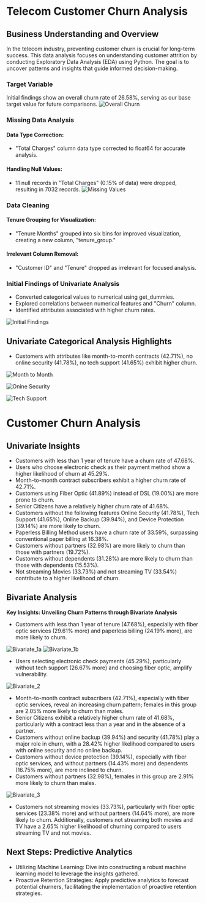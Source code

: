 # Telecom Customer Churn Analysis

## Business Understanding and Overview

In the telecom industry, preventing customer churn is crucial for long-term success. This data analysis focuses on understanding customer attrition by conducting Exploratory Data Analysis (EDA) using Python. The goal is to uncover patterns and insights that guide informed decision-making.

### Target Variable
Initial findings show an overall churn rate of 26.58%, serving as our base target value for future comparisons.
![Overall Churn](Data/Images/Churn_Overall.png)
### Missing Data Analysis

#### Data Type Correction:
- "Total Charges" column data type corrected to float64 for accurate analysis.

#### Handling Null Values:
- 11 null records in "Total Charges" (0.15% of data) were dropped, resulting in 7032 records.
![Missing Values](Data/Images/Percentage_Missing_Values.png)
### Data Cleaning

#### Tenure Grouping for Visualization:
- "Tenure Months" grouped into six bins for improved visualization, creating a new column, "tenure_group."

#### Irrelevant Column Removal:
- "Customer ID" and "Tenure" dropped as irrelevant for focused analysis.

### Initial Findings of Univariate Analysis

- Converted categorical values to numerical using get_dummies.
- Explored correlations between numerical features and "Churn" column.
- Identified attributes associated with higher churn rates.
  
![Initial Findings](Data/Images/CvsAllData_Corr.png)

## Univariate Categorical Analysis Highlights

- Customers with attributes like month-to-month contracts (42.71%), no online security (41.78%), no tech support (41.65%) exhibit higher churn.
  
![Month to Month](Data/Images/CvsContract.png)

![Onine Security](Data/Images/CvsOnlineSecurity.png)

![Tech Support](Data/Images/CvsTechSupport.png)



# Customer Churn Analysis

## Univariate Insights

- Customers with less than 1 year of tenure have a churn rate of 47.68%.
- Users who choose electronic check as their payment method show a higher likelihood of churn at 45.29%.
- Month-to-month contract subscribers exhibit a higher churn rate of 42.71%.
- Customers using Fiber Optic (41.89%) instead of DSL (19.00%) are more prone to churn.
- Senior Citizens have a relatively higher churn rate of 41.68%.
- Customers without the following features Online Security (41.78%), Tech Support (41.65%), Online Backup (39.94%), and Device Protection (39.14%) are more likely to churn.
- Paperless Billing Method users have a churn rate of 33.59%, surpassing conventional paper billing at 16.38%.
- Customers without partners (32.98%) are more likely to churn than those with partners (19.72%).
- Customers without dependents (31.28%) are more likely to churn than those with dependents (15.53%).
- Not streaming Movies (33.73%) and not streaming TV (33.54%) contribute to a higher likelihood of churn.

## Bivariate Analysis

**Key Insights: Unveiling Churn Patterns through Bivariate Analysis**

- Customers with less than 1 year of tenure (47.68%), especially with fiber optic services (29.61% more) and paperless billing (24.19% more), are more likely to churn.

![Bivariate_1a](Data/Images/Tenure_vs_InternetService.png)
![Bivariate_1b](Data/Images/Tenure_vs_PaperlessBilling.png)

- Users selecting electronic check payments (45.29%), particularly without tech support (26.67% more) and choosing fiber optic, amplify vulnerability.
  
![Bivariate_2](Data/Images/Payment_Method_Tech_Support.png)

- Month-to-month contract subscribers (42.71%), especially with fiber optic services, reveal an increasing churn pattern; females in this group are 2.05% more likely to churn than males.
- Senior Citizens exhibit a relatively higher churn rate of 41.68%, particularly with a contract less than a year and in the absence of a partner.
- Customers without online backup (39.94%) and security (41.78%) play a major role in churn, with a 28.42% higher likelihood compared to users with online security and no online backup.
- Customers without device protection (39.14%), especially with fiber optic services, and without partners (14.43% more) and dependents (16.75% more), are more inclined to churn.
- Customers without partners (32.98%), females in this group are 2.91% more likely to churn than males.
  
![Bivariate_3](Data/Images/Gender_vs_Partner.png)

- Customers not streaming movies (33.73%), particularly with fiber optic services (23.38% more) and without partners (14.64% more), are more likely to churn. Additionally, customers not streaming both movies and TV have a 2.65% higher likelihood of churning compared to users streaming TV and not movies.

## Next Steps: Predictive Analytics

- Utilizing Machine Learning: Dive into constructing a robust machine learning model to leverage the insights gathered.
- Proactive Retention Strategies: Apply predictive analytics to forecast potential churners, facilitating the implementation of proactive retention strategies.

